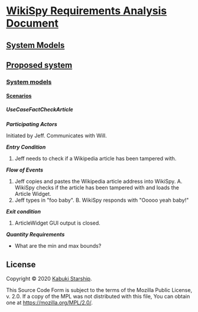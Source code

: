 # [WikiSpy Requirements Analysis Document](../../../../../)

## [System Models](../../../../)

## [Proposed system](../../../)

### [System models](../../)

#### [Scenarios](./)

##### UseCaseFactCheckArticle

***Participating Actors***

Initiated by Jeff.
Communicates with Will.

***Entry Condition***

1. Jeff needs to check if a Wikipedia article has been tampered with.

***Flow of Events***

1. Jeff copies and pastes the Wikipedia article address into WikiSpy.
  A. WikiSpy checks if the article has been tampered with and loads the Article Widget.
2. Jeff types in "foo baby".
  B. WikiSpy responds with "Ooooo yeah baby!"

***Exit condition***

1. ArticleWidget GUI output is closed.

***Quantity Requirements***

* What are the min and max bounds?

## License

Copyright © 2020 [Kabuki Starship](https://kabukistarship.com).

This Source Code Form is subject to the terms of the Mozilla Public License, v. 2.0. If a copy of the MPL was not distributed with this file, You can obtain one at <https://mozilla.org/MPL/2.0/>.

